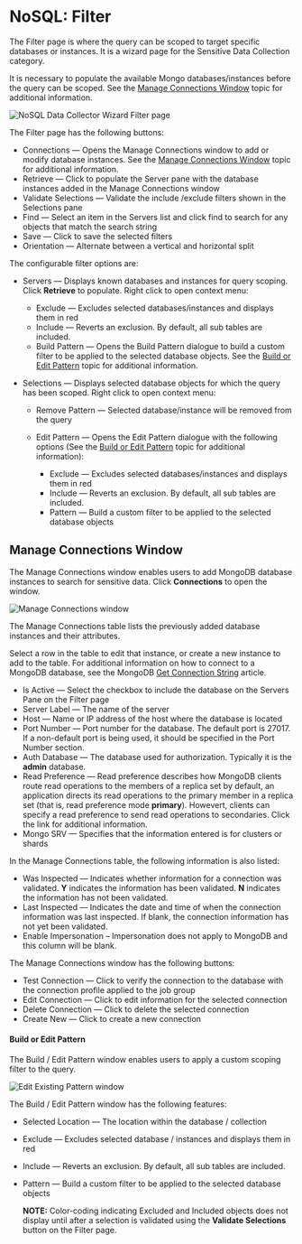 # NoSQL: Filter

The Filter page is where the query can be scoped to target specific databases or instances. It is a wizard page for the Sensitive Data Collection category.

It is necessary to populate the available Mongo databases/instances before the query can be scoped. See the [Manage Connections Window](#manage-connections-window) topic for additional information.

![NoSQL Data Collector Wizard Filter page](/img/product_docs/accessanalyzer/enterpriseauditor/admin/datacollector/ewsmailbox/filter.png)

The Filter page has the following buttons:

- Connections — Opens the Manage Connections window to add or modify database instances. See the [Manage Connections Window](#manage-connections-window) topic for additional information.
- Retrieve — Click to populate the Server pane with the database instances added in the Manage Connections window
- Validate Selections — Validate the include /exclude filters shown in the Selections pane
- Find — Select an item in the Servers list and click find to search for any objects that match the search string
- Save — Click to save the selected filters
- Orientation — Alternate between a vertical and horizontal split

The configurable filter options are:

- Servers — Displays known databases and instances for query scoping. Click __Retrieve__ to populate. Right click to open context menu:

  - Exclude — Excludes selected databases/instances and displays them in red
  - Include — Reverts an exclusion. By default, all sub tables are included.
  - Build Pattern — Opens the Build Pattern dialogue to build a custom filter to be applied to the selected database objects. See the [Build or Edit Pattern](#build-or-edit-pattern) topic for additional information.
- Selections — Displays selected database objects for which the query has been scoped. Right click to open context menu:

  - Remove Pattern — Selected database/instance will be removed from the query
  - Edit Pattern — Opens the Edit Pattern dialogue with the following options (See the [Build or Edit Pattern](#build-or-edit-pattern) topic for additional information):

    - Exclude — Excludes selected databases/instances and displays them in red
    - Include — Reverts an exclusion. By default, all sub tables are included.
    - Pattern — Build a custom filter to be applied to the selected database objects

## Manage Connections Window

The Manage Connections window enables users to add MongoDB database instances to search for sensitive data. Click __Connections__ to open the window.

![Manage Connections window](/img/product_docs/accessanalyzer/enterpriseauditor/admin/datacollector/nosql/manageconnections.png)

The Manage Connections table lists the previously added database instances and their attributes.

Select a row in the table to edit that instance, or create a new instance to add to the table. For additional information on how to connect to a MongoDB database, see the MongoDB [Get Connection String](https://docs.mongodb.com/guides/server/drivers/) article.

- Is Active — Select the checkbox to include the database on the Servers Pane on the Filter page
- Server Label — The name of the server
- Host — Name or IP address of the host where the database is located
- Port Number — Port number for the database. The default port is 27017. If a non-default port is being used, it should be specified in the Port Number section.
- Auth Database — The database used for authorization. Typically it is the __admin__ database.
- Read Preference — Read preference describes how MongoDB clients route read operations to the members of a replica set by default, an application directs its read operations to the primary member in a replica set (that is, read preference mode __primary__). Howevert, clients can specify a read preference to send read operations to secondaries. Click the link for additional information.
- Mongo SRV — Specifies that the information entered is for clusters or shards

In the Manage Connections table, the following information is also listed:

- Was Inspected — Indicates whether information for a connection was validated. __Y__ indicates the information has been validated. __N__ indicates the information has not been validated.
- Last Inspected — Indicates the date and time of when the connection information was last inspected. If blank, the connection information has not yet been validated.
- Enable Impersonation – Impersonation does not apply to MongoDB and this column will be blank.

The Manage Connections window has the following buttons:

- Test Connection — Click to verify the connection to the database with the connection profile applied to the job group
- Edit Connection — Click to edit information for the selected connection
- Delete Connection — Click to delete the selected connection
- Create New — Click to create a new connection

#### Build or Edit Pattern

The Build / Edit Pattern window enables users to apply a custom scoping filter to the query.

![Edit Existing Pattern window](/img/product_docs/accessanalyzer/enterpriseauditor/admin/datacollector/nosql/editpattern.png)

The Build / Edit Pattern window has the following features:

- Selected Location — The location within the database / collection
- Exclude — Excludes selected database / instances and displays them in red
- Include — Reverts an exclusion. By default, all sub tables are included.
- Pattern — Build a custom filter to be applied to the selected database objects

  __NOTE:__ Color-coding indicating Excluded and Included objects does not display until after a selection is validated using the __Validate Selections__ button on the Filter page.
